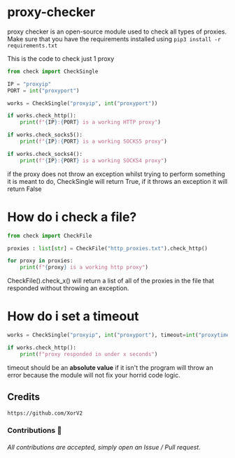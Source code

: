 # proxy-checker
proxy checker is an open-source module used to check all types of proxies. Make sure that you have the requirements installed using ```pip3 install -r requirements.txt```

This is the code to check just 1 proxy

```python
from check import CheckSingle

IP = "proxyip"
PORT = int("proxyport")

works = CheckSingle("proxyip", int("proxyport"))

if works.check_http():
    print(f"{IP}:{PORT} is a working HTTP proxy")

if works.check_socks5():
    print(f"{IP}:{PORT} is a working SOCKS5 proxy")

if works.check_socks4():
    print(f"{IP}:{PORT} is a working SOCKS4 proxy")
```

if the proxy does not throw an exception whilst trying to perform something it is meant to do, CheckSingle will return True, if it throws an exception it will return False


# How do i check a file?
```python
from check import CheckFile

proxies : list[str] = CheckFile("http_proxies.txt").check_http()

for proxy in proxies:
    print(f"{proxy} is a working http proxy")
```

CheckFile().check_x() will return a list of all of the proxies in the file that responded without throwing an exception.

# How do i set a timeout
```python
works = CheckSingle("proxyip", int("proxyport"), timeout=int("proxytimeout"))

if works.check_http():
    print(f"proxy responded in under x seconds")

```
timeout should be an **absolute value** if it isn't the program will throw an error because the module will not fix your horrid code logic.

## Credits
```
https://github.com/XorV2
```


### Contributions 🎉
###### All contributions are accepted, simply open an Issue / Pull request.